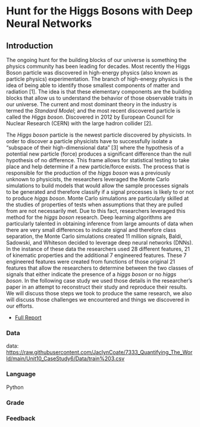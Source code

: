 # Hunt for the Higgs Bosons with Deep Neural Networks
## Introduction

The ongoing hunt for the building blocks of our universe is something the physics community has been leading for decades. Most recently the Higgs Boson particle was discovered in high-energy physics (also known as particle physics) experimentation. The branch of high-energy physics is the idea of being able to identify those smallest components of matter and radiation [1]. The idea is that these elementary components are the building blocks that allow us to understand the behavior of those observable traits in our universe. The current and most dominant theory in the industry is termed the _Standard Model_; and the most recent discovered particle is called the _Higgs boson_. Discovered in 2012 by European Council for Nuclear Research (CERN) with the large hadron collider [2]. 

The _Higgs boson_ particle is the newest particle discovered by physicists. In order to discover a particle physicists have to successfully isolate a “subspace of their high-dimensional data” [3] where the hypothesis of a potential new particle (force) produces a significant difference than the null hypothesis of no difference. This frame allows for statistical testing to take place and help determine if a new particle/force exists. The process that is responsible for the production of the _higgs boson_ was a previously unknown to physicists, the researchers leveraged the Monte Carlo simulations to build models that would allow the sample processes signals to be generated and therefore classify if a signal processes is likely to or not to produce _higgs boson_. Monte Carlo simulations are particularly skilled at the studies of properties of tests when assumptions that they are pulled from are not necessarily met. Due to this fact, researchers leveraged this method for the _higgs boson_ research. Deep learning algorithms are particularly talented in obtaining inference from large amounts of data when there are very small differences to indicate signal and therefore class separation, the Monte Carlo simulations created 11 million signals,  Baldi, Sadowski, and Whiteson decided to leverage deep neural networks (DNNs). In the instance of these data the researchers used 28 different features, 21 of kinematic properties and the additional 7 engineered features. These 7 engineered features were created from functions of those original 21 features that allow the researchers to determine between the two classes of signals that either indicate the presence of a _higgs boson_ or no _higgs boson_. In the following case study we used those details in the researcher’s paper in an attempt to reconstruct their study and reproduce their results. We will discuss those steps we took to produce the same research, we also will discuss those challenges we encountered and things we discovered in our efforts.

* [Full Report]

[Full Report]: <https://github.com/JaclynCoate/7333_Quantifying_The_World/blob/main/Unit10_CaseStudy5/Coate_Meagher_Riley_CaseStudy5-2.ipynb>

### Data

data: https://raw.githubusercontent.com/JaclynCoate/7333_Quantifying_The_World/main/Unit10_CaseStudy6/Data/train%203.csv

### Language

Python

### Grade



### Feedback
